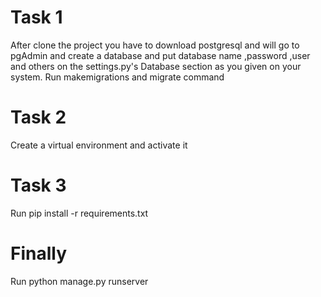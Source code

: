 # Task 1
After clone the project you have to download postgresql and will go to pgAdmin and create a database and put database name ,password ,user and others on the settings.py's Database section as you given on your system. Run makemigrations and migrate command
# Task 2
Create a virtual environment
and activate it 
# Task 3
Run pip install -r requirements.txt

# Finally
Run python manage.py runserver